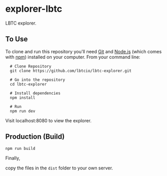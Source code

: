 # explorer-lbtc


LBTC explorer.


## To Use


To clone and run this repository you'll need [Git](https://git-scm.com) and [Node.js](https://nodejs.org/en/download/) (which comes with [npm](http://npmjs.com)) installed on your computer. From your command line:


```bush
  # Clone Repository
  git clone https://github.com/lbtcio/lbtc-explorer.git

  # Go into the repository
  cd lbtc-explorer

  # Install dependencies
  npm install

  # Run
  npm run dev
```

Visit localhost:8080 to view the explorer.

## Production (Build)


```bush
npm run build
```

Finally,

copy the files in the `dist` folder to your own server.

